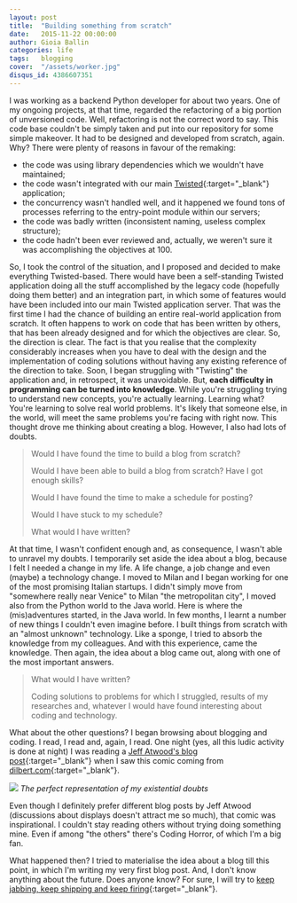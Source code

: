 ```yaml
---
layout: post
title:  "Building something from scratch"
date:   2015-11-22 00:00:00
author: Gioia Ballin
categories: life
tags:	blogging
cover:  "/assets/worker.jpg"
disqus_id: 4386607351
---
```


I was working as a backend Python developer for about two years. One of my ongoing projects, at that time, regarded the refactoring of a big portion of unversioned code. Well, refactoring is not the correct word to say. This code base couldn't be simply taken and put into our repository for some simple makeover. It had to be designed and developed from scratch, again. Why? There were plenty of reasons in favour of the remaking:

- the code was using library dependencies which we wouldn't have maintained;
- the code wasn't integrated with our main [Twisted](https://twistedmatrix.com){:target="_blank"} application;
- the concurrency wasn't handled well, and it happened we found tons of processes referring to the entry-point module within our servers;
- the code was badly written (inconsistent naming, useless complex structure);
- the code hadn't been ever reviewed and, actually, we weren't sure it was accomplishing the objectives at 100.

So, I took the control of the situation, and I proposed and decided to make everything Twisted-based. There would have been a self-standing Twisted application doing all the stuff accomplished by the legacy code (hopefully doing them better) and an integration part, in which some of features would have been included into our main Twisted application server. That was the first time I had the chance of building an entire real-world application from scratch. It often happens to work on code that has been written by others, that has been already designed and for which the objectives are clear. So, the direction is clear. The fact is that you realise that the complexity considerably increases when you have to deal with the design and the implementation of coding solutions without having any existing reference of the direction to take. Soon, I began struggling with "Twisting" the application and, in retrospect, it was unavoidable. But, __each difficulty in programming can be turned into knowledge__. While you're struggling trying to understand new concepts, you're actually learning. Learning what? You're learning to solve real world problems. It's likely that someone else, in the world, will meet the same problems you're facing with right now. This thought drove me thinking about creating a blog. However, I also had lots of doubts.

> Would I have found the time to build a blog from scratch?
>
> Would I have been able to build a blog from scratch? Have I got enough skills?
>
> Would I have found the time to make a schedule for posting?
>
> Would I have stuck to my schedule?
>
> What would I have written?

At that time, I wasn't confident enough and, as consequence, I wasn't able to unravel my doubts. I temporarily set aside the idea about a blog, because I felt I needed a change in my life. A life change, a job change and even (maybe) a technology change. I moved to Milan and I began working for one of the most promising Italian startups. I didn't simply move from "somewhere really near Venice" to Milan "the metropolitan city", I moved also from the Python world to the Java world. Here is where the (mis)adventures started, in the Java world. In few months, I learnt a number of new things I couldn't even imagine before. I built things from scratch with an "almost unknown" technology. Like a sponge, I tried to absorb the knowledge from my colleagues. And with this experience, came the knowledge. Then again, the idea about a blog came out, along with one of the most important answers.

> What would I have written?
>
> Coding solutions to problems for which I struggled, results of my researches and, whatever I would have found interesting about coding and technology.

What about the other questions? I began browsing about blogging and coding. I read, I read and, again, I read. One night (yes, all this ludic activity is done at night) I was reading a [Jeff Atwood's blog post](http://blog.codinghorror.com/our-brave-new-world-of-4k-displays/){:target="_blank"} when I saw this comic coming from [dilbert.com](http://dilbert.com/){:target="_blank"}.

![](http://assets.amuniversal.com/31186d106ccb01301d50001dd8b71c47)
*The perfect representation of my existential doubts*

Even though I definitely prefer different blog posts by Jeff Atwood (discussions about displays doesn't attract me so much), that comic was inspirational. I couldn't stay reading others without trying doing something mine. Even if among "the others" there's Coding Horror, of which I'm a big fan.

What happened then? I tried to materialise the idea about a blog till this point, in which I'm writing my very first blog post. And, I don't know anything about the future. Does anyone know? For sure, I will try to [keep jabbing, keep shipping and keep firing](http://blog.codinghorror.com/how-to-achieve-ultimate-blog-success-in-one-easy-step/){:target="_blank"}.
